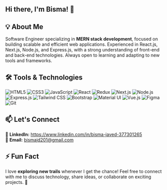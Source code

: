 ## Hi there, I'm Bisma! 👋  

## 💡 About Me  
Software Engineer specializing in **MERN stack development**, focused on building scalable and efficient web applications. Experienced in React.js, Next.js, Node.js, and Express.js, with a strong understanding of front-end and back-end technologies. Always open to learning and adapting to new tools and frameworks. 

## 🛠 Tools & Technologies  

<p align="left">
  <img src="https://img.shields.io/badge/-HTML5-E34F26?style=flat-square&logo=html5&logoColor=white" alt="HTML5" />
  <img src="https://img.shields.io/badge/-CSS3-1572B6?style=flat-square&logo=css3&logoColor=white" alt="CSS3" />
  <img src="https://img.shields.io/badge/-JavaScript-F7DF1E?style=flat-square&logo=javascript&logoColor=black" alt="JavaScript" />
  <img src="https://img.shields.io/badge/-React-61DAFB?style=flat-square&logo=react&logoColor=black" alt="React" />
  <img src="https://img.shields.io/badge/-Redux-764ABC?style=flat-square&logo=redux&logoColor=white" alt="Redux" />
  <img src="https://img.shields.io/badge/-Next.js-000000?style=flat-square&logo=nextdotjs&logoColor=white" alt="Next.js" />
  <img src="https://img.shields.io/badge/-Node.js-339933?style=flat-square&logo=nodedotjs&logoColor=white" alt="Node.js" />
  <img src="https://img.shields.io/badge/-Express.js-000000?style=flat-square&logo=express&logoColor=white" alt="Express.js" />
  <img src="https://img.shields.io/badge/-Tailwind%20CSS-38B2AC?style=flat-square&logo=tailwind-css&logoColor=white" alt="Tailwind CSS" />
  <img src="https://img.shields.io/badge/-Bootstrap-7952B3?style=flat-square&logo=bootstrap&logoColor=white" alt="Bootstrap" />
  <img src="https://img.shields.io/badge/-Material%20UI-0081CB?style=flat-square&logo=mui&logoColor=white" alt="Material UI" />
  <img src="https://img.shields.io/badge/-Vue.js-4FC08D?style=flat-square&logo=vue.js&logoColor=white" alt="Vue.js" />
  <img src="https://img.shields.io/badge/-Figma-F24E1E?style=flat-square&logo=figma&logoColor=white" alt="Figma" />
  <img src="https://img.shields.io/badge/-Git-F05032?style=flat-square&logo=git&logoColor=white" alt="Git" />
</p>  

## 📫 Let's Connect  
📌 **LinkedIn:** https://www.linkedin.com/in/bisma-javed-377301265  
📧 **Email:** bismajd201@gmail.com  

## ⚡ Fun Fact  
I love **exploring new trails** whenever I get the chance! Feel free to connect with me to discuss technology, share ideas, or collaborate on exciting projects. 🚀  

